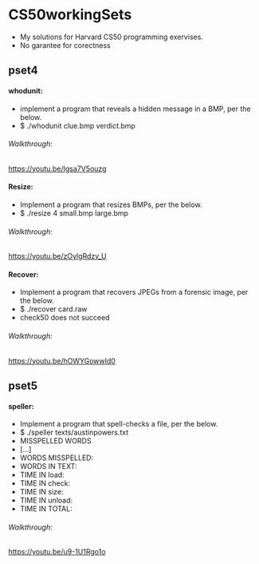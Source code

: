 # CS50workingSets
- My solutions for Harvard CS50 programming exervises.
- No garantee for corectness
## pset4
#### whodunit:
- implement a program that reveals a hidden message in a BMP, per the below. 
- $ ./whodunit clue.bmp verdict.bmp
###### Walkthrough:
https://youtu.be/Igsa7V5ouzg

#### Resize:
- Implement a program that resizes BMPs, per the below.
- $ ./resize 4 small.bmp large.bmp
###### Walkthrough:
https://youtu.be/zOylgRdzv_U

#### Recover: 
- Implement a program that recovers JPEGs from a forensic image, per the below.
- $ ./recover card.raw
- check50 does not succeed
###### Walkthrough:
https://youtu.be/hOWYGowwId0
## pset5
#### speller:
- Implement a program that spell-checks a file, per the below.
- $ ./speller texts/austinpowers.txt
- MISSPELLED WORDS
- [...]
- WORDS MISSPELLED:
- WORDS IN TEXT:
- TIME IN load:
- TIME IN check:
- TIME IN size:
- TIME IN unload:
- TIME IN TOTAL:
###### Walkthrough:
https://youtu.be/u9-1U1Rgo1o
